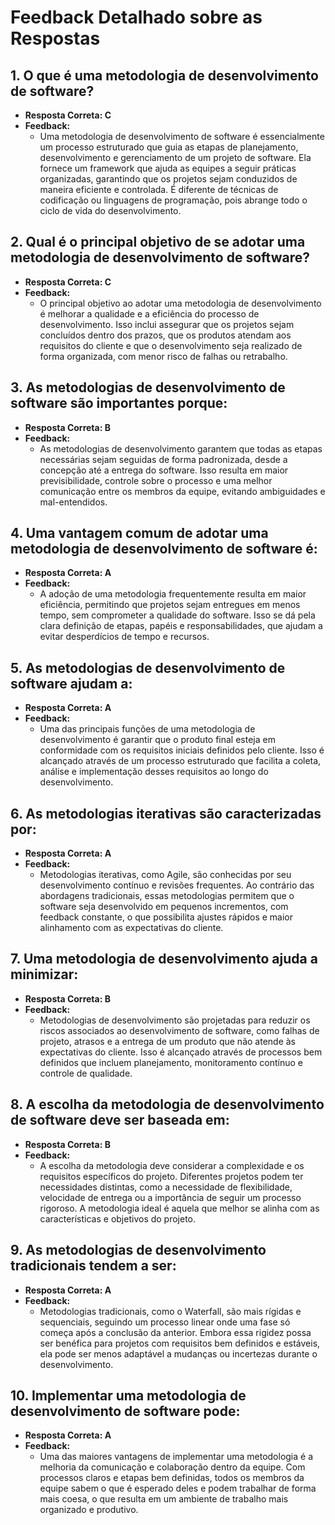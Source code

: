 # Feedback Detalhado sobre as Respostas

## 1. O que é uma metodologia de desenvolvimento de software?
   - **Resposta Correta: C**
   - **Feedback:** 
     - Uma metodologia de desenvolvimento de software é essencialmente um processo estruturado que guia as etapas de planejamento, desenvolvimento e gerenciamento de um projeto de software. Ela fornece um framework que ajuda as equipes a seguir práticas organizadas, garantindo que os projetos sejam conduzidos de maneira eficiente e controlada. É diferente de técnicas de codificação ou linguagens de programação, pois abrange todo o ciclo de vida do desenvolvimento.

## 2. Qual é o principal objetivo de se adotar uma metodologia de desenvolvimento de software?
   - **Resposta Correta: C**
   - **Feedback:**
     - O principal objetivo ao adotar uma metodologia de desenvolvimento é melhorar a qualidade e a eficiência do processo de desenvolvimento. Isso inclui assegurar que os projetos sejam concluídos dentro dos prazos, que os produtos atendam aos requisitos do cliente e que o desenvolvimento seja realizado de forma organizada, com menor risco de falhas ou retrabalho.

## 3. As metodologias de desenvolvimento de software são importantes porque:
   - **Resposta Correta: B**
   - **Feedback:**
     - As metodologias de desenvolvimento garantem que todas as etapas necessárias sejam seguidas de forma padronizada, desde a concepção até a entrega do software. Isso resulta em maior previsibilidade, controle sobre o processo e uma melhor comunicação entre os membros da equipe, evitando ambiguidades e mal-entendidos.

## 4. Uma vantagem comum de adotar uma metodologia de desenvolvimento de software é:
   - **Resposta Correta: A**
   - **Feedback:**
     - A adoção de uma metodologia frequentemente resulta em maior eficiência, permitindo que projetos sejam entregues em menos tempo, sem comprometer a qualidade do software. Isso se dá pela clara definição de etapas, papéis e responsabilidades, que ajudam a evitar desperdícios de tempo e recursos.

## 5. As metodologias de desenvolvimento de software ajudam a:
   - **Resposta Correta: A**
   - **Feedback:**
     - Uma das principais funções de uma metodologia de desenvolvimento é garantir que o produto final esteja em conformidade com os requisitos iniciais definidos pelo cliente. Isso é alcançado através de um processo estruturado que facilita a coleta, análise e implementação desses requisitos ao longo do desenvolvimento.

## 6. As metodologias iterativas são caracterizadas por:
   - **Resposta Correta: A**
   - **Feedback:**
     - Metodologias iterativas, como Agile, são conhecidas por seu desenvolvimento contínuo e revisões frequentes. Ao contrário das abordagens tradicionais, essas metodologias permitem que o software seja desenvolvido em pequenos incrementos, com feedback constante, o que possibilita ajustes rápidos e maior alinhamento com as expectativas do cliente.

## 7. Uma metodologia de desenvolvimento ajuda a minimizar:
   - **Resposta Correta: B**
   - **Feedback:**
     - Metodologias de desenvolvimento são projetadas para reduzir os riscos associados ao desenvolvimento de software, como falhas de projeto, atrasos e a entrega de um produto que não atende às expectativas do cliente. Isso é alcançado através de processos bem definidos que incluem planejamento, monitoramento contínuo e controle de qualidade.

## 8. A escolha da metodologia de desenvolvimento de software deve ser baseada em:
   - **Resposta Correta: B**
   - **Feedback:**
     - A escolha da metodologia deve considerar a complexidade e os requisitos específicos do projeto. Diferentes projetos podem ter necessidades distintas, como a necessidade de flexibilidade, velocidade de entrega ou a importância de seguir um processo rigoroso. A metodologia ideal é aquela que melhor se alinha com as características e objetivos do projeto.

## 9. As metodologias de desenvolvimento tradicionais tendem a ser:
   - **Resposta Correta: A**
   - **Feedback:**
     - Metodologias tradicionais, como o Waterfall, são mais rígidas e sequenciais, seguindo um processo linear onde uma fase só começa após a conclusão da anterior. Embora essa rigidez possa ser benéfica para projetos com requisitos bem definidos e estáveis, ela pode ser menos adaptável a mudanças ou incertezas durante o desenvolvimento.

## 10. Implementar uma metodologia de desenvolvimento de software pode:
   - **Resposta Correta: A**
   - **Feedback:**
     - Uma das maiores vantagens de implementar uma metodologia é a melhoria da comunicação e colaboração dentro da equipe. Com processos claros e etapas bem definidas, todos os membros da equipe sabem o que é esperado deles e podem trabalhar de forma mais coesa, o que resulta em um ambiente de trabalho mais organizado e produtivo.
